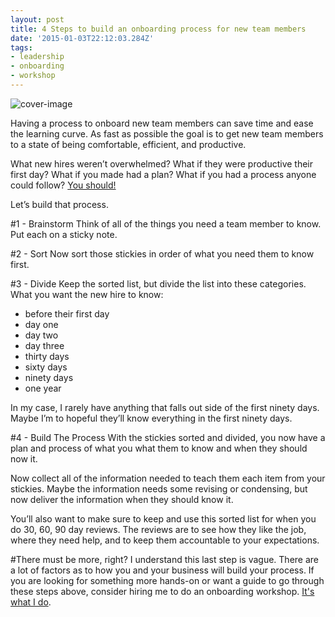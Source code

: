 ```yaml
---
layout: post
title: 4 Steps to build an onboarding process for new team members
date: '2015-01-03T22:12:03.284Z'
tags:
- leadership
- onboarding
- workshop
---
```


![cover-image](/content/images/2015/01/IMG_1213.jpg)

Having a process to onboard new team members can save time and ease the learning curve. As fast as possible the goal is to get new team members to a state of being comfortable, efficient, and productive.

What new hires weren’t overwhelmed?
What if they were productive their first day?
What if you made had a plan?
What if you had a process anyone could follow?
[You should!](http://blog.chancesmith.org/12-ways-to-onboard-new-team-members-easier-and-faster/)

Let’s build that process.

#1 - Brainstorm
Think of all of the things you need a team member to know. Put each on a sticky note.

#2 - Sort
Now sort those stickies in order of what you need them to know first.

#3 - Divide
Keep the sorted list, but divide the list into these categories. What you want the new hire to know:

- before their first day
- day one
- day two
- day three
- thirty days
- sixty days
- ninety days
- one year

In my case, I rarely have anything that falls out side of the first ninety days. Maybe I’m to hopeful they’ll know everything in the first ninety days.

#4 - Build The Process
With the stickies sorted and divided, you now have a plan and process of what you what them to know and when they should now it.

Now collect all of the information needed to teach them each item from your stickies. Maybe the information needs some revising or condensing, but now deliver the information when they should know it.

You’ll also want to make sure to keep and use this sorted list for when you do 30, 60, 90 day reviews. The reviews are to see how they like the job, where they need help, and to keep them accountable to your expectations.

#There must be more, right?
I understand this last step is vague. There are a lot of factors as to how you and your business will build your process. If you are looking for something more hands-on or want a guide to go through these steps above, consider hiring me to do an onboarding workshop. [It's what I do](http://chancesmith.org).